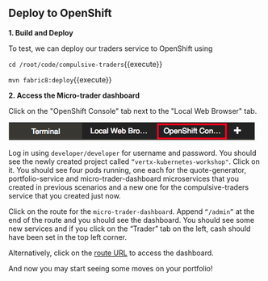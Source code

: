 ## Deploy to OpenShift

**1. Build and Deploy**

To test, we can deploy our traders service to OpenShift using

`cd /root/code/compulsive-traders`{{execute}}

`mvn fabric8:deploy`{{execute}}

**2. Access the Micro-trader dashboard**

Click on the "OpenShift Console" tab next to the "Local Web Browser" tab.

![OpenShift Console Tab](../../assets/middleware/rhoar-getting-started-vertx/openshift-console-tab.png)

Log in using `developer/developer` for username and password. You should see the newly created project called `“vertx-kubernetes-workshop"`. Click on it. You should see four pods running, one each for the quote-generator, portfolio-service and micro-trader-dashboard microservices that you created in previous scenarios and a new one for the compulsive-traders service that you created just now.

Click on the route for the `micro-trader-dashboard`. Append `“/admin”` at the end of the route and you should see the dashboard. You should see some new services and if you click on the “Trader” tab on the left, cash should have been set in the top left corner.

Alternatively, click on the
[route URL](http://micro-trader-dashboard-vertx-kubernetes-workshop.[[HOST_SUBDOMAIN]]-80-[[KATACODA_HOST]].environments.katacoda.com/admin)
to access the dashboard.

And now you may start seeing some moves on your portfolio!
